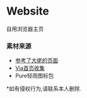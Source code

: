 # Website
自用浏览器主页

### 素材来源
* <a href = "https://github.com/Sakuiro/Website">参考了大佬的页面</a>
* <a href = "https://leftshine.gitee.io/viaindex/">Via首页收集</a>
* Pure轻雨图标包










*如有侵权行为,请联系本人删除.